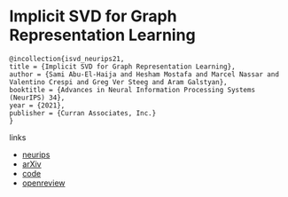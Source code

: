 # Implicit SVD for Graph Representation Learning

```
@incollection{isvd_neurips21,
title = {Implicit SVD for Graph Representation Learning},
author = {Sami Abu-El-Haija and Hesham Mostafa and Marcel Nassar and Valentino Crespi and Greg Ver Steeg and Aram Galstyan},
booktitle = {Advances in Neural Information Processing Systems (NeurIPS) 34},
year = {2021},
publisher = {Curran Associates, Inc.}
}
```

links
- [neurips](https://nips.cc/Conferences/2021/ScheduleMultitrack?event=27523)
- [arXiv](https://arxiv.org/abs/2111.06312)
- [code](https://github.com/samihaija/isvd)
- [openreview](https://openreview.net/forum?id=9Jsop0faZtU)
